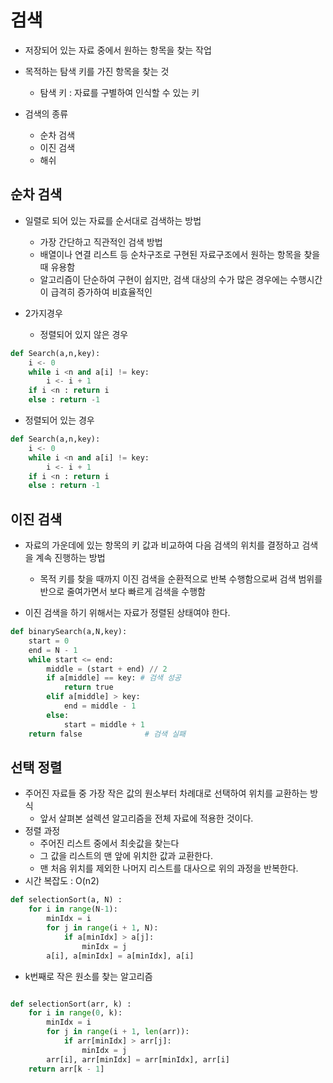 # 검색
- 저장되어 있는 자료 중에서 원하는 항목을 찾는 작업

- 목적하는 탐색 키를 가진 항목을 찾는 것 
  - 탐색 키 : 자료를 구별하여 인식할 수 있는 키

- 검색의 종류
  - 순차 검색
  - 이진 검색
  - 해쉬


## 순차 검색
- 일렬로 되어 있는 자료를 순서대로 검색하는 방법
  - 가장 간단하고 직관적인 검색 방법
  - 배열이나 연결 리스트 등 순차구조로 구현된 자료구조에서 원하는 항목을 찾을 때 유용함
  - 알고리즘이 단순하여 구현이 쉽지만, 검색 대상의 수가 많은 경우에는 수행시간이 급격히 증가하여 비효율적인

- 2가지경우
  - 정렬되어 있지 않은 경우

```python
def Search(a,n,key):
    i <- 0
    while i <n and a[i] != key:
        i <- i + 1
    if i <n : return i
    else : return -1

```
  - 정렬되어 있는 경우

```python
def Search(a,n,key):
    i <- 0
    while i <n and a[i] != key:
        i <- i + 1
    if i <n : return i
    else : return -1

```

## 이진 검색
- 자료의 가운데에 있는 항목의 키 값과 비교하여 다음 검색의 위치를 결정하고 검색을 계속 진행하는 방법
  - 목적 키를 찾을 때까지 이진 검색을 순환적으로 반복 수행함으로써 검색 범위를 반으로 줄여가면서 보다 빠르게 검색을 수행함


- 이진 검색을 하기 위해서는 자료가 정렬된 상태여야 한다.
```python
def binarySearch(a,N,key):
    start = 0
    end = N - 1
    while start <= end:
        middle = (start + end) // 2
        if a[middle] == key: # 검색 성공
            return true
        elif a[middle] > key:
            end = middle - 1
        else:
            start = middle + 1
    return false              # 검색 실패

```

## 선택 정렬
- 주어진 자료들 중 가장 작은 값의 원소부터 차례대로 선택하여 위치를 교환하는 방식
  - 앞서 살펴본 설렉션 알고리즘을 전체 자료에 적용한 것이다.
- 정렬 과정
  - 주어진 리스트 중에서 최솟값을 찾는다
  - 그 값을 리스트의 맨 앞에 위치한 값과 교환한다.
  - 맨 처음 위치를 제외한 나머지 리스트를 대사으로 위의 과정을 반복한다.
- 시간 복잡도 : O(n2)

```python
def selectionSort(a, N) :
    for i in range(N-1):
        minIdx = i
        for j in range(i + 1, N):
            if a[minIdx] > a[j]:
                minIdx = j
        a[i], a[minIdx] = a[minIdx], a[i]

```
- k번째로 작은 원소를 찾는 알고리즘
```python

def selectionSort(arr, k) :
    for i in range(0, k):
        minIdx = i
        for j in range(i + 1, len(arr)):
            if arr[minIdx] > arr[j]:
                minIdx = j
        arr[i], arr[minIdx] = arr[minIdx], arr[i]
    return arr[k - 1]
```